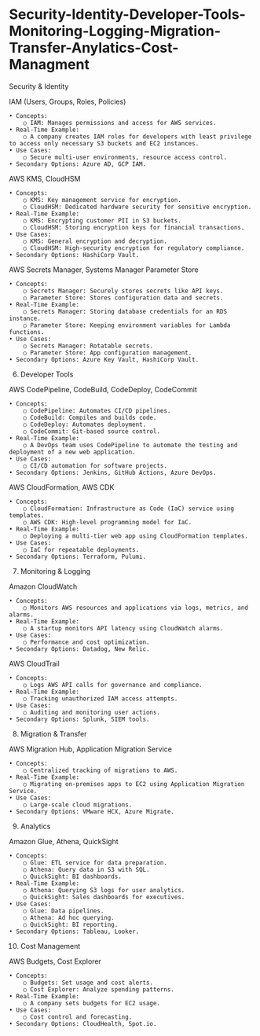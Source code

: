 # Security-Identity-Developer-Tools-Monitoring-Logging-Migration-Transfer-Anylatics-Cost-Managment

Security & Identity

IAM (Users, Groups, Roles, Policies)

	• Concepts:
		○ IAM: Manages permissions and access for AWS services.
	• Real-Time Example:
		○ A company creates IAM roles for developers with least privilege to access only necessary S3 buckets and EC2 instances.
	• Use Cases:
		○ Secure multi-user environments, resource access control.
	• Secondary Options: Azure AD, GCP IAM.

AWS KMS, CloudHSM

	• Concepts:
		○ KMS: Key management service for encryption.
		○ CloudHSM: Dedicated hardware security for sensitive encryption.
	• Real-Time Example:
		○ KMS: Encrypting customer PII in S3 buckets.
		○ CloudHSM: Storing encryption keys for financial transactions.
	• Use Cases:
		○ KMS: General encryption and decryption.
		○ CloudHSM: High-security encryption for regulatory compliance.
	• Secondary Options: HashiCorp Vault.

AWS Secrets Manager, Systems Manager Parameter Store

	• Concepts:
		○ Secrets Manager: Securely stores secrets like API keys.
		○ Parameter Store: Stores configuration data and secrets.
	• Real-Time Example:
		○ Secrets Manager: Storing database credentials for an RDS instance.
		○ Parameter Store: Keeping environment variables for Lambda functions.
	• Use Cases:
		○ Secrets Manager: Rotatable secrets.
		○ Parameter Store: App configuration management.
	• Secondary Options: Azure Key Vault, HashiCorp Vault.

6. Developer Tools

AWS CodePipeline, CodeBuild, CodeDeploy, CodeCommit

	• Concepts:
		○ CodePipeline: Automates CI/CD pipelines.
		○ CodeBuild: Compiles and builds code.
		○ CodeDeploy: Automates deployment.
		○ CodeCommit: Git-based source control.
	• Real-Time Example:
		○ A DevOps team uses CodePipeline to automate the testing and deployment of a new web application.
	• Use Cases:
		○ CI/CD automation for software projects.
	• Secondary Options: Jenkins, GitHub Actions, Azure DevOps.

AWS CloudFormation, AWS CDK

	• Concepts:
		○ CloudFormation: Infrastructure as Code (IaC) service using templates.
		○ AWS CDK: High-level programming model for IaC.
	• Real-Time Example:
		○ Deploying a multi-tier web app using CloudFormation templates.
	• Use Cases:
		○ IaC for repeatable deployments.
	• Secondary Options: Terraform, Pulumi.

7. Monitoring & Logging

Amazon CloudWatch

	• Concepts:
		○ Monitors AWS resources and applications via logs, metrics, and alarms.
	• Real-Time Example:
		○ A startup monitors API latency using CloudWatch alarms.
	• Use Cases:
		○ Performance and cost optimization.
	• Secondary Options: Datadog, New Relic.

AWS CloudTrail

	• Concepts:
		○ Logs AWS API calls for governance and compliance.
	• Real-Time Example:
		○ Tracking unauthorized IAM access attempts.
	• Use Cases:
		○ Auditing and monitoring user actions.
	• Secondary Options: Splunk, SIEM tools.

8. Migration & Transfer

AWS Migration Hub, Application Migration Service

	• Concepts:
		○ Centralized tracking of migrations to AWS.
	• Real-Time Example:
		○ Migrating on-premises apps to EC2 using Application Migration Service.
	• Use Cases:
		○ Large-scale cloud migrations.
	• Secondary Options: VMware HCX, Azure Migrate.

9. Analytics

Amazon Glue, Athena, QuickSight

	• Concepts:
		○ Glue: ETL service for data preparation.
		○ Athena: Query data in S3 with SQL.
		○ QuickSight: BI dashboards.
	• Real-Time Example:
		○ Athena: Querying S3 logs for user analytics.
		○ QuickSight: Sales dashboards for executives.
	• Use Cases:
		○ Glue: Data pipelines.
		○ Athena: Ad hoc querying.
		○ QuickSight: BI reporting.
	• Secondary Options: Tableau, Looker.

10. Cost Management

AWS Budgets, Cost Explorer

	• Concepts:
		○ Budgets: Set usage and cost alerts.
		○ Cost Explorer: Analyze spending patterns.
	• Real-Time Example:
		○ A company sets budgets for EC2 usage.
	• Use Cases:
		○ Cost control and forecasting.
	• Secondary Options: CloudHealth, Spot.io.

